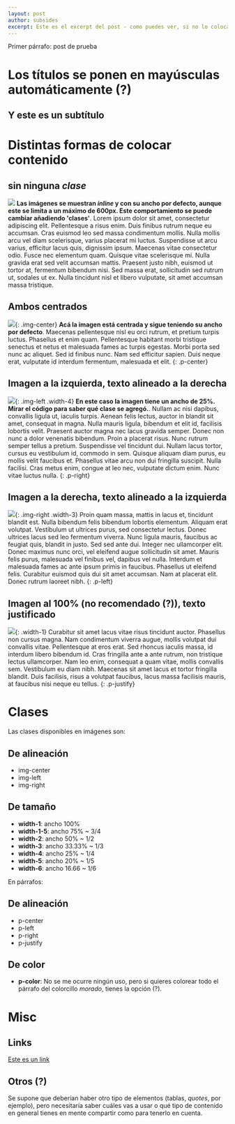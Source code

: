 ```yaml
---
layout: post
author: subsides
excerpt: Este es el excerpt del post - como puedes ver, si no lo colocas, se jalará automáticamente el primer párrafo del contenido del post. Cada post debería tener un thumbnail que debería aparecer al costado de esto (?). También serviría como imagen que se muestra cuando se va a compartir el post en redes sociales y así, aunque igual debería haber una por defecto (se me ocurre el nombre de la página o tu nombre, al costado del arbolito y de fondo la foto de las _vicuñas_ (?)).
---
```

Primer párrafo: post de prueba

# Los títulos se ponen en mayúsculas automáticamente (?)
## Y este es un subtítulo

# Distintas formas de colocar contenido

## sin ninguna *clase*
![](/assets/img/conejito.jpg)
**Las imágenes se muestran _inline_ y con su ancho por defecto, aunque este se limita a un máximo de 600px. Este comportamiento se puede cambiar añadiendo 'clases'**. Lorem ipsum dolor sit amet, consectetur adipiscing elit. Pellentesque a risus enim. Duis finibus rutrum neque eu accumsan. Cras euismod leo sed massa condimentum mollis. Nulla mollis arcu vel diam scelerisque, varius placerat mi luctus. Suspendisse ut arcu varius, efficitur lacus quis, dignissim ipsum. Maecenas vitae consectetur odio. Fusce nec elementum quam. Quisque vitae scelerisque mi. Nulla gravida erat sed velit accumsan mattis. Praesent justo nibh, euismod ut tortor at, fermentum bibendum nisi. Sed massa erat, sollicitudin sed rutrum ut, sodales ut ex. Nulla tincidunt nisl et libero vulputate, sit amet accumsan massa tristique.


## Ambos centrados
![](/assets/img/conejito.jpg){: .img-center}
**Acá la imagen está centrada y sigue teniendo su ancho por defecto**. Maecenas pellentesque nisl eu orci rutrum, et pretium turpis luctus. Phasellus et enim quam. Pellentesque habitant morbi tristique senectus et netus et malesuada fames ac turpis egestas. Morbi porta sed nunc ac aliquet. Sed id finibus nunc. Nam sed efficitur sapien. Duis neque erat, vulputate id interdum fermentum, malesuada et elit.
{: .p-center}

## Imagen a la izquierda, texto alineado a la derecha
![](/assets/img/conejito.jpg){: .img-left .width-4}
**En este caso la imagen tiene un ancho de 25%. Mirar el código para saber qué clase se agregó.**. Nullam ac nisi dapibus, convallis ligula ut, iaculis turpis. Aenean felis lectus, auctor in blandit sit amet, consequat in magna. Nulla mauris ligula, bibendum et elit id, facilisis lobortis velit. Praesent auctor magna nec lacus gravida semper. Donec non nunc a dolor venenatis bibendum. Proin a placerat risus. Nunc rutrum semper tellus a pretium. Suspendisse vel tincidunt dui. Nullam lacus tortor, cursus eu vestibulum id, commodo in sem. Quisque aliquam diam purus, eu mollis velit faucibus et. Phasellus vitae arcu non dui fringilla suscipit. Nulla facilisi. Cras metus enim, congue at leo nec, vulputate dictum enim. Nunc vitae luctus nulla.
{: .p-right}


## Imagen a la derecha, texto alineado a la izquierda
![](/assets/img/conejito.jpg){: .img-right .width-3}
Proin quam massa, mattis in lacus et, tincidunt blandit est. Nulla bibendum felis bibendum lobortis elementum. Aliquam erat volutpat. Vestibulum ut ultrices purus, sed consectetur lectus. Donec ultrices lacus sed leo fermentum viverra. Nunc ligula mauris, faucibus ac feugiat quis, blandit in justo. Sed sed ante dui. Integer nec ullamcorper elit. Donec maximus nunc orci, vel eleifend augue sollicitudin sit amet. Mauris felis purus, malesuada vel finibus vel, dapibus vel nulla. Interdum et malesuada fames ac ante ipsum primis in faucibus. Phasellus ut eleifend felis. Curabitur euismod quis dui sit amet accumsan. Nam at placerat elit. Donec rutrum laoreet nibh.
{: .p-left}


## Imagen al 100% (no recomendado (?)), texto justificado
![](/assets/img/conejito.jpg){: .width-1}
Curabitur sit amet lacus vitae risus tincidunt auctor. Phasellus non cursus magna. Nam condimentum viverra augue, mollis volutpat dui convallis vitae. Pellentesque at eros erat. Sed rhoncus iaculis massa, id interdum libero bibendum id. Cras fringilla ante a ante rutrum, non tristique lectus ullamcorper. Nam leo enim, consequat a quam vitae, mollis convallis sem. Vestibulum eu diam nibh. Maecenas sit amet lacus et tortor fringilla blandit. Duis facilisis, risus a volutpat faucibus, lacus massa facilisis mauris, at faucibus nisi neque eu tellus.
{: .p-justify}

# Clases

Las clases disponibles en imágenes son:

## De alineación

* img-center
* img-left
* img-right

## De tamaño

* **width-1**: ancho 100%
* **width-1-5**: ancho 75% ~ 3/4
* **width-2**: ancho 50% ~ 1/2
* **width-3**: ancho 33.33% ~ 1/3
* **width-4**: ancho 25% ~ 1/4
* **width-5**: ancho 20% ~ 1/5
* **width-6**: ancho 16.66 ~ 1/6 

En párrafos:

## De alineación

* p-center
* p-left
* p-right
* p-justify

## De color

* **p-color**: No se me ocurre ningún uso, pero si quieres colorear todo el párrafo del colorcillo _morado_, tienes la opción (?).

# Misc

## Links

[Este es un link](http://dnataly.com)

## Otros (?)

Se supone que deberían haber otro tipo de elementos (tablas, *quotes*, por ejemplo), pero necesitaría saber cuáles vas a usar o qué tipo de contenido en general tienes en mente compartir como para tenerlo en cuenta.